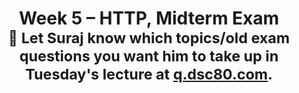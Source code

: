 ---
title: Week 5 – HTTP, Midterm Exam<br><small>🚨 Let Suraj know which topics/old exam questions you want him to take up in Tuesday's lecture at <a href="https://docs.google.com/forms/d/e/1FAIpQLScWbVZv9hBv-wX-ItKHUVRnkPMMtfJZVfErKE9GS7_8dFcRBQ/viewform"><b>q.dsc80.com</b></a>.</small>
weekNumber: 5
days:
  - date: '2024-02-05'
    events:
      - name: LAB 4
        url: https://github.com/dsc-courses/dsc80-2024-wi/blob/main/labs/lab04/lab.ipynb
        type: lab
        title: <b>Hypothesis and Permutation Testing</b>
  - date: '2024-02-06'
    events:
      - name: LEC 9
        type: lecture
        title: HTTP Basics, Midterm Review
        podcast: https://podcast.ucsd.edu/watch/wi24/dsc80_a00/9
        url: resources/lectures/lec09/lec09.html
        filled: resources/lectures/lec09/lec09-filled.html
        reading: >
          [Ch. 14.2-14.4](https://learningds.org/ch/14/web_json.html)
      - name: PROJ 2
        url: https://github.com/dsc-courses/dsc80-2024-wi/blob/main/projects/proj02/project.ipynb
        type: proj
        title: <b>Loan Applications 💸 (Checkpoint)</b>

  - date: '2024-02-07'
    events:
      - name: DISC 5
        type: disc
        title: Lab 4 Reflection
        podcast: https://podcast.ucsd.edu/watch/wi24/dsc80_a00/25
        url: https://www.gradescope.com/courses/698219/assignments/4070069
        reading: > 
          [Notebook](https://github.com/dsc-courses/dsc80-2024-wi/blob/main/discussions/disc05/discussion.ipynb)
  - date: '2024-02-08'
    events:
      - name: EXAM
        type: exam
        title: <b>Midterm Exam (in person, during lecture)</b>
        # url: resources/midterm-RELEASE.pdf
        # reading: >
        #   [Solutions](resources/midterm-SOLUTIONS.pdf)
---